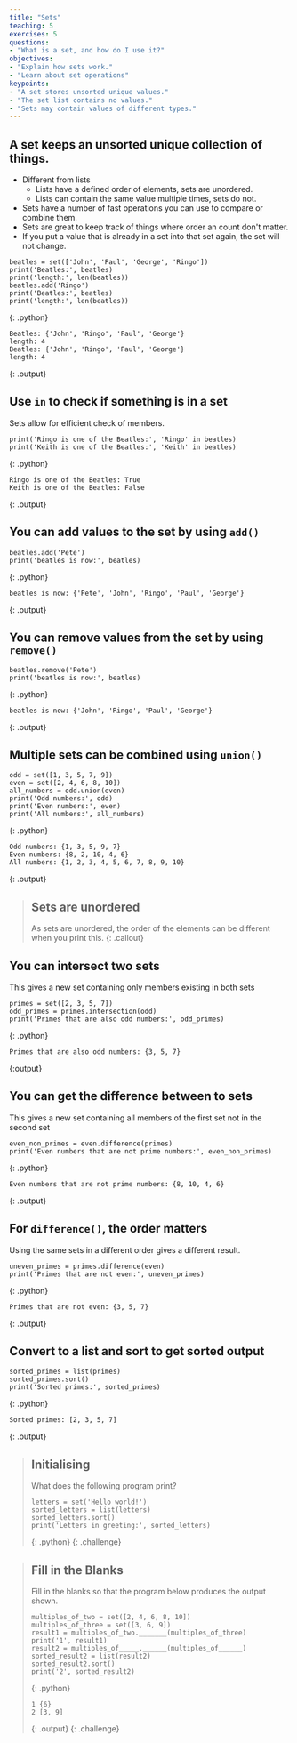 ```yaml
---
title: "Sets"
teaching: 5
exercises: 5
questions:
- "What is a set, and how do I use it?"
objectives:
- "Explain how sets work."
- "Learn about set operations"
keypoints:
- "A set stores unsorted unique values."
- "The set list contains no values."
- "Sets may contain values of different types."
---
```

## A set keeps an unsorted unique collection of things.

* Different from lists
  * Lists have a defined order of elements, sets are unordered.
  * Lists can contain the same value multiple times, sets do not.
* Sets have a number of fast operations you can use to compare or combine them.
* Sets are great to keep track of things where order an count don't matter.
* If you put a value that is already in a set into that set again, the set will not change.

~~~
beatles = set(['John', 'Paul', 'George', 'Ringo'])
print('Beatles:', beatles)
print('length:', len(beatles))
beatles.add('Ringo')
print('Beatles:', beatles)
print('length:', len(beatles))

~~~
{: .python}
~~~
Beatles: {'John', 'Ringo', 'Paul', 'George'}
length: 4
Beatles: {'John', 'Ringo', 'Paul', 'George'}
length: 4
~~~
{: .output}

## Use `in` to check if something is in a set

Sets allow for efficient check of members.

~~~
print('Ringo is one of the Beatles:', 'Ringo' in beatles)
print('Keith is one of the Beatles:', 'Keith' in beatles)
~~~
{: .python}
~~~
Ringo is one of the Beatles: True
Keith is one of the Beatles: False
~~~
{: .output}

## You can add values to the set by using `add()`

~~~
beatles.add('Pete')
print('beatles is now:', beatles)
~~~
{: .python}
~~~
beatles is now: {'Pete', 'John', 'Ringo', 'Paul', 'George'}
~~~
{: .output}

## You can remove values from the set by using `remove()`

~~~
beatles.remove('Pete')
print('beatles is now:', beatles)
~~~
{: .python}
~~~
beatles is now: {'John', 'Ringo', 'Paul', 'George'}
~~~
{: .output}


## Multiple sets can be combined using `union()`

~~~
odd = set([1, 3, 5, 7, 9])
even = set([2, 4, 6, 8, 10])
all_numbers = odd.union(even)
print('Odd numbers:', odd)
print('Even numbers:', even)
print('All numbers:', all_numbers)
~~~
{: .python}
~~~
Odd numbers: {1, 3, 5, 9, 7}
Even numbers: {8, 2, 10, 4, 6}
All numbers: {1, 2, 3, 4, 5, 6, 7, 8, 9, 10}
~~~
{: .output}

> ## Sets are unordered
> As sets are unordered, the order of the elements can be different when you print this.
{: .callout}

## You can intersect two sets
This gives a new set containing only members existing in both sets

~~~
primes = set([2, 3, 5, 7])
odd_primes = primes.intersection(odd)
print('Primes that are also odd numbers:', odd_primes)
~~~
{: .python}
~~~
Primes that are also odd numbers: {3, 5, 7}
~~~
{:output}

## You can get the difference between to sets

This gives a new set containing all members of the first set not in the second set

~~~
even_non_primes = even.difference(primes)
print('Even numbers that are not prime numbers:', even_non_primes)
~~~
{: .python}
~~~
Even numbers that are not prime numbers: {8, 10, 4, 6}
~~~
{: .output}

## For `difference()`, the order matters

Using the same sets in a different order gives a different result.

~~~
uneven_primes = primes.difference(even)
print('Primes that are not even:', uneven_primes)
~~~
{: .python}
~~~
Primes that are not even: {3, 5, 7}
~~~
{: .output}

## Convert to a list and sort to get sorted output

~~~
sorted_primes = list(primes)
sorted_primes.sort()
print('Sorted primes:', sorted_primes)
~~~
{: .python}
~~~
Sorted primes: [2, 3, 5, 7]
~~~
{: .output}

> ## Initialising
>
> What does the following program print?
>
> ~~~
> letters = set('Hello world!')
> sorted_letters = list(letters)
> sorted_letters.sort()
> print('Letters in greeting:', sorted_letters)
> ~~~
> {: .python}
{: .challenge}

> ## Fill in the Blanks
>
> Fill in the blanks so that the program below produces the output shown.
>
> ~~~
> multiples_of_two = set([2, 4, 6, 8, 10])
> multiples_of_three = set([3, 6, 9])
> result1 = multiples_of_two._______(multiples_of_three)
> print('1', result1)
> result2 = multiples_of_____.______(multiples_of______)
> sorted_result2 = list(result2)
> sorted_result2.sort()
> print('2', sorted_result2)
> ~~~~
> {: .python}
>
> ~~~
> 1 {6}
> 2 [3, 9]
> ~~~
> {: .output}
{: .challenge}

